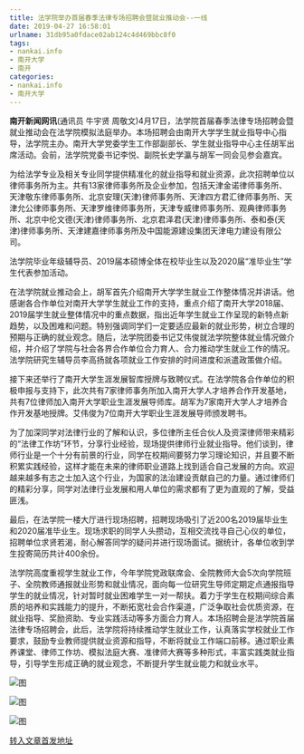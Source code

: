 ```yaml
---
title: 法学院举办首届春季法律专场招聘会暨就业推动会--一线
date: 2019-04-27 16:58:01
urlname: 31db95a0fdace02ab124c4d469bbc8f0
tags: 
- nankai.info
- 南开大学
- 南开
categories:
- nankai.info
- 南开大学
---
```


**南开新闻网讯**(通讯员 牛宇贤 周敬文)4月17日，法学院首届春季法律专场招聘会暨就业推动会在法学院模拟法庭举办。本场招聘会由南开大学学生就业指导中心指导，法学院主办。南开大学党委学生工作部副部长、学生就业指导中心主任胡军出席活动。会前，法学院党委书记李悦、副院长史学瀛与胡军一同会见参会嘉宾。

为给法学专业及相关专业同学提供精准化的就业指导和就业资源，此次招聘单位以律师事务所为主。共有13家律师事务所及企业参加，包括天津金诺律师事务所、天津敬东律师事务所、北京安理(天津)律师事务所、天津四方君汇律师事务所、天津允公律师事务所、天津罗维律师事务所，天津专威律师事务所、观典律师事务所、北京中伦文德(天津)律师事务所、北京君泽君(天津)律师事务所、泰和泰(天津)律师事务所、天津建嘉律师事务所及中国能源建设集团天津电力建设有限公司。

法学院毕业年级辅导员、2019届本硕博全体在校毕业生以及2020届“准毕业生”学生代表参加活动。

在法学院就业推动会上，胡军首先介绍南开大学学生就业工作整体情况并讲话。他感谢各合作单位对南开大学学生就业工作的支持，重点介绍了南开大学2018届、2019届学生就业整体情况中的重点数据，指出近年学生就业工作呈现的新特点新趋势，以及困难和问题。特别强调同学们一定要适应最新的就业形势，树立合理的预期与正确的就业观念。随后，法学院团委书记艾伟俊就法学院整体就业情况做介绍，并介绍了学院与社会各界合作单位合力育人、合力推动学生就业工作的情况。法学院研究生辅导员李高扬就各项就业工作安排的时间进度和派遣政策做介绍。

接下来还举行了南开大学生涯发展智库授牌与致聘仪式。在法学院各合作单位的积极申报与支持下，此次共有7家律师事务所加入南开大学人才培养合作开发基地，共有7位律师加入南开大学职业生涯发展导师库。胡军为7家南开大学人才培养合作开发基地授牌。艾伟俊为7位南开大学职业生涯发展导师颁发聘书。

为了加深同学对法律行业的了解和认识，多位律所主任合伙人及资深律师带来精彩的“法律工作坊”环节，分享行业经验，现场提供律师行业就业指导。他们谈到，律师行业是一个十分有前景的行业，同学在校期间要努力学习理论知识，并且要不断积累实践经验，这样才能在未来的律师职业道路上找到适合自己发展的方向。欢迎越来越多有志之士加入这个行业，为国家的法治建设贡献自己的力量。通过律师们的精彩分享，同学对法律行业发展和用人单位的需求都有了更为直观的了解，受益匪浅。

最后，在法学院一楼大厅进行现场招聘，招聘现场吸引了近200名2019届毕业生和2020届准毕业生。现场求职的同学人头攒动，互相交流找寻自己心仪的单位，招聘单位求贤若渴，耐心解答同学的疑问并进行现场面试。据统计，各单位收到学生投寄简历共计400余份。

法学院高度重视学生就业工作，今年学院党政联席会、全院教师大会5次向学院班子、全院教师通报就业形势和就业情况，面向每一位研究生导师定期定点通报指导学生的就业情况，针对暂时就业困难学生一对一帮扶。着力于学生在校期间综合素质的培养和实践能力的提升，不断拓宽社会合作渠道，广泛争取社会优质资源，在就业指导、奖励资助、专业实践活动等多方面合力育人。本场招聘会是法学院首届法律专场招聘会，此后，法学院将持续推动学生就业工作，认真落实学校就业工作要求，鼓励专业教师提供就业资源和指导，不断将就业工作端口前移。通过职业素养课堂、律师工作坊、模拟法庭大赛、准律师大赛等多种形式，丰富实践类就业指导，引导学生形成正确的就业观念，不断提升学生就业能力和就业水平。

![图](http://news.nankai.edu.cn/pic/0/00/35/10/351048_988210.png)

![图](http://news.nankai.edu.cn/pic/0/00/35/10/351047_662760.png)

![图](http://news.nankai.edu.cn/pic/0/00/35/10/351046_272029.png)

[转入文章首发地址](http://news.nankai.edu.cn/zhxw/system/2019/04/26/000447254.shtml)